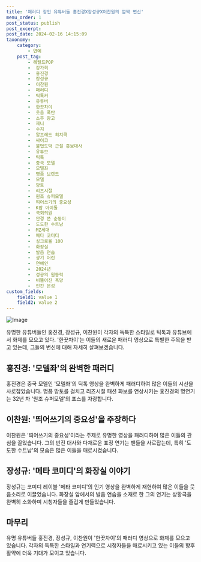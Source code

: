 ```yaml
---
title: '패러디 장인 유튜버들 홍진경X장성규X이찬원의 깜짝 변신'
menu_order: 1
post_status: publish
post_excerpt: 
post_date: 2024-02-16 14:15:09
taxonomy:
    category:
        - 연예
    post_tag:
        - 헤럴드POP
        -  강가희
        -  홍진경
        -  장성규
        -  이찬원
        -  패러디
        -  틱톡커
        -  유튜버
        -  한끗차이
        -  웃음 폭탄
        -  소주 광고
        -  제니
        -  수지
        -  알프레드 히치콕
        -  싸이코
        -  불법도박 근절 홍보대사
        -  유튜브
        -  틱톡
        -  중국 모델
        -  모델좌
        -  명품 브랜드
        -  모델
        -  망토
        -  리즈시절
        -  원조 슈퍼모델
        -  띄어쓰기의 중요성
        -  K팝 아이돌
        -  국회의원
        -  안경 쓴 순둥이
        -  도도한 수트남
        -  MZ세대
        -  메타 코미디
        -  싱크로율 100
        -  화장실
        -  발음 연습
        -  광기 어린
        -  연예인
        -  2024년
        -  성공의 원동력
        -  비뚤어진 욕망
        -  인간 본성
custom_fields:
    field1: value 1
    field2: value 2
---
```


![Image](https://mimgnews.pstatic.net/image/112/2024/02/15/202402151532393096250_20240215153605_01_20240215154001280.jpg?type=w540)

유명한 유튜버들인 홍진경, 장성규, 이찬원이 각자의 독특한 스타일로 틱톡과 유튜브에서 화제를 모으고 있다. '한끗차이'는 이들의 새로운 패러디 영상으로 특별한 주목을 받고 있는데, 그들의 변신에 대해 자세히 살펴보겠습니다.
## 홍진경: '모델좌'의 완벽한 패러디
홍진경은 중국 모델인 '모델좌'의 틱톡 영상을 완벽하게 패러디하여 많은 이들의 시선을 사로잡았습니다. 명품 망토를 걸치고 리즈시절 패션 화보를 연상시키는 홍진경의 명연기는 32년 차 '원조 슈퍼모델'의 포스를 자랑합니다.
## 이찬원: '띄어쓰기의 중요성'을 주장하다
이찬원은 '띄어쓰기의 중요성'이라는 주제로 유명한 영상을 패러디하여 많은 이들의 관심을 끌었습니다. 그의 반전 대사와 다채로운 표정 연기는 팬들을 사로잡는데, 특히 '도도한 수트남'의 모습은 많은 이들을 매료시켰습니다.
## 장성규: '메타 코미디'의 화장실 이야기
장성규는 코미디 레이블 '메타 코미디'의 인기 영상을 완벽하게 재현하여 많은 이들을 웃음소리로 이끌었습니다. 화장실 앞에서의 발음 연습을 소재로 한 그의 연기는 상황극을 완벽히 소화하며 시청자들을 즐겁게 만들었습니다.
## 마무리
유명 유튜버들 홍진경, 장성규, 이찬원이 '한끗차이'의 패러디 영상으로 화제를 모으고 있습니다. 각자의 독특한 스타일과 연기력으로 시청자들을 매료시키고 있는 이들의 향후 활약에 더욱 기대가 모이고 있습니다.
